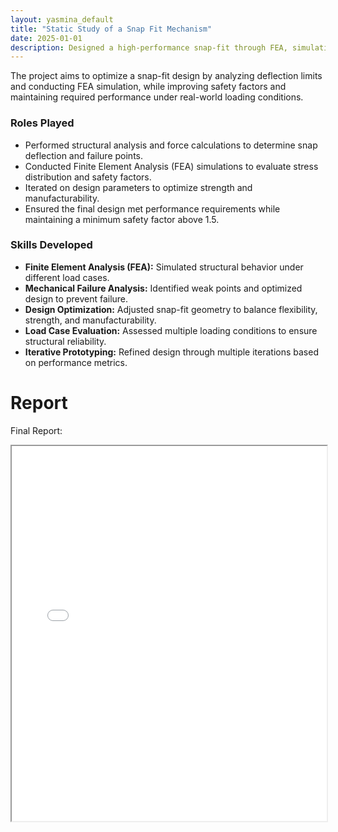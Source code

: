 ```yaml
---
layout: yasmina_default
title: "Static Study of a Snap Fit Mechanism"
date: 2025-01-01
description: Designed a high-performance snap-fit through FEA, simulations, and iterative design, ensuring strength, durability, and manufacturability
---
```


<p>The project aims to optimize a snap-fit design by analyzing deflection limits and conducting FEA simulation, while improving safety factors and maintaining required performance under real-world loading conditions.</p>

<h3> Roles Played</h3>
<ul>
    <li>Performed structural analysis and force calculations to determine snap deflection and failure points.</li>
    <li>Conducted Finite Element Analysis (FEA) simulations to evaluate stress distribution and safety factors.</li>
    <li>Iterated on design parameters to optimize strength and manufacturability.</li>
    <li>Ensured the final design met performance requirements while maintaining a minimum safety factor above 1.5.</li>
</ul>

<h3> Skills Developed</h3>
<ul>
    <li><strong>Finite Element Analysis (FEA):</strong> Simulated structural behavior under different load cases.</li>
    <li><strong>Mechanical Failure Analysis:</strong> Identified weak points and optimized design to prevent failure.</li>
    <li><strong>Design Optimization:</strong> Adjusted snap-fit geometry to balance flexibility, strength, and manufacturability.</li>
    <li><strong>Load Case Evaluation:</strong> Assessed multiple loading conditions to ensure structural reliability.</li>
    <li><strong>Iterative Prototyping:</strong> Refined design through multiple iterations based on performance metrics.</li>
</ul>

# Report

Final Report:

<iframe src="/assets/projects/snapfitmechansim/static study of a snap fit mechanism.pdf" width="100%" height="600px"></iframe>